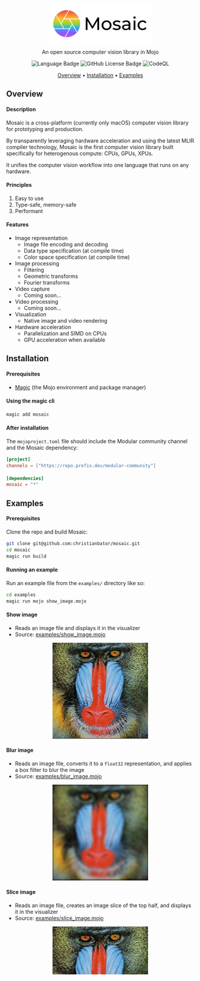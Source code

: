 <div align="center">
  <img src="assets/logo.png" alt="Mosaic Logo" width="280" height="100">
  <p>
    An open source computer vision library in Mojo
    
  ![Language Badge](https://img.shields.io/badge/language-mojo-orange)
  ![GitHub License Badge](https://img.shields.io/github/license/christianbator/mosaic)
  ![CodeQL](https://github.com/christianbator/mosaic/workflows/CodeQL/badge.svg)
  </p>
</div>

<p align="center">
  <a href="#overview">Overview</a> •
  <a href="#installation">Installation</a> •
  <a href="#examples">Examples</a>
</p>

## Overview
#### Description
Mosaic is a cross-platform (currently only macOS) computer vision library for prototyping and production.

By transparently leveraging hardware acceleration and using the latest MLIR compiler technology, Mosaic is the first computer vision library built specifically for heterogenous compute: CPUs, GPUs, XPUs.

It unifies the computer vision workflow into one language that runs on any hardware.

#### Principles
1. Easy to use
2. Type-safe, memory-safe
3. Performant

#### Features
- Image representation
  - Image file encoding and decoding
  - Data type specification (at compile time)
  - Color space specification (at compile time)
- Image processing
  - Filtering
  - Geometric transforms
  - Fourier transforms
- Video capture
  - Coming soon...
- Video processing
  - Coming soon...
- Visualization
  - Native image and video rendering
- Hardware acceleration
  - Parallelization and SIMD on CPUs
  - GPU acceleration when available

## Installation
#### Prerequisites
- [Magic](https://docs.modular.com/magic/) (the Mojo environment and package manager)

#### Using the magic cli
```bash
magic add mosaic
```

#### After installation
The `mojoproject.toml` file should include the Modular community channel and the Mosaic dependency:
```toml
[project]
channels = ["https://repo.prefix.dev/modular-community"]

[dependencies]
mosaic = "*"
```

## Examples
#### Prerequisites
Clone the repo and build Mosaic:
```bash
git clone git@github.com:christianbator/mosaic.git
cd mosaic
magic run build
```

#### Running an example
Run an example file from the `examples/` directory like so:
```zsh
cd examples
magic run mojo show_image.mojo
```

#### Show image
- Reads an image file and displays it in the visualizer
- Source: [examples/show_image.mojo](examples/show_image.mojo)
<div align="center">
  <img src="data/mandrill.png" alt="Mandrill" width="256" height="256">
</div>

#### Blur image
- Reads an image file, converts it to a `float32` representation, and applies a box filter to blur the image
- Source: [examples/blur_image.mojo](examples/blur_image.mojo)
<div align="center">
  <img src="data/mandrill-blurred.png" alt="Mandrill blurred" width="256" height="256">
</div>

#### Slice image
- Reads an image file, creates an image slice of the top half, and displays it in the visualizer
- Source: [examples/slice_image.mojo](examples/slice_image.mojo)
<div align="center">
  <img src="data/mandrill-top-half.png" alt="Mandrill top half" width="256" height="128">
</div>
